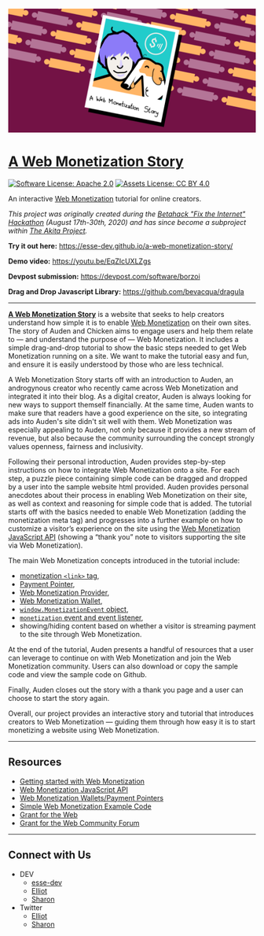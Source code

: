 ![Polaroid of Auden and Chicken](assets/preview_1280x640.png)

# [**A Web Monetization Story**](https://esse-dev.github.io/a-web-monetization-story/)

[![Software License: Apache 2.0](https://img.shields.io/badge/License-Apache%202.0-blue.svg)](https://opensource.org/licenses/Apache-2.0)
[![Assets License: CC BY 4.0](https://img.shields.io/badge/License-CC%20BY%204.0-lightgrey.svg)](https://creativecommons.org/licenses/by/4.0/)

An interactive [Web Monetization](https://webmonetization.org/) tutorial for online creators.

_This project was originally created during the [Betahack "Fix the Internet" Hackathon](https://betahack.devpost.com/) (August 17th-30th, 2020) and has since become a subproject within [The Akita Project](https://esse-dev.github.io/akita-project-site)._

**Try it out here:** https://esse-dev.github.io/a-web-monetization-story/

**Demo video:** https://youtu.be/EqZIcUXLZgs

**Devpost submission:** https://devpost.com/software/borzoi

**Drag and Drop Javascript Library:** https://github.com/bevacqua/dragula

---

[**A Web Monetization Story**](https://esse-dev.github.io/a-web-monetization-story/) is a website that 
seeks to help creators understand how simple it is to enable [Web Monetization](https://webmonetization.org/) 
on their own sites. The story of Auden and Chicken aims to engage users and help them relate to — and 
understand the purpose of — Web Monetization. It includes a simple drag-and-drop tutorial to show the basic 
steps needed to get Web Monetization running on a site. We want to make the tutorial easy and fun, and ensure 
it is easily understood by those who are less technical.

A Web Monetization Story starts off with an introduction to Auden, an androgynous creator who recently 
came across Web Monetization and integrated it into their blog. As a digital creator, Auden is always 
looking for new ways to support themself financially. At the same time, Auden wants to make sure that 
readers have a good experience on the site, so integrating ads into Auden's site didn't sit well with 
them. Web Monetization was especially appealing to Auden, not only because it provides a new stream of 
revenue, but also because the community surrounding the concept strongly values openness, fairness and 
inclusivity.

Following their personal introduction, Auden provides step-by-step instructions on how to integrate Web 
Monetization onto a site. For each step, a puzzle piece containing simple code can be dragged and dropped 
by a user into the sample website html provided. Auden provides personal anecdotes about their process in 
enabling Web Monetization on their site, as well as context and reasoning for simple code that is added. 
The tutorial starts off with the basics needed to enable Web Monetization (adding the monetization meta 
tag) and progresses into a further example on how to customize a visitor’s experience on the site using 
the [Web Monetization JavaScript API](https://webmonetization.org/docs/references/html-link-rel-monetization/) (showing a “thank you” note 
to visitors supporting the site via Web Monetization).

The main Web Monetization concepts introduced in the tutorial include: 
- [monetization `<link>` tag](https://webmonetization.org/docs/references/html-link-rel-monetization/), 
- [Payment Pointer](https://paymentpointers.org/), 
- [Web Monetization Provider](https://webmonetization.org/docs/sending), 
- [Web Monetization Wallet](https://webmonetization.org/docs/ilp-wallets), 
- [`window.MonetizationEvent` object](https://webmonetization.org/docs/references/monetizationevent/), 
- [`monetization` event and event listener](https://webmonetization.org/docs/references/attributes/amountsent/), 
- showing/hiding content based on whether a visitor is streaming payment to the site through Web Monetization.

At the end of the tutorial, Auden presents a handful of resources that a user can leverage to continue on 
with Web Monetization and join the Web Monetization community. Users can also download or copy the sample 
code and view the sample code on Github.

Finally, Auden closes out the story with a thank you page and a user can choose to start the story again.

Overall, our project provides an interactive story and tutorial that introduces creators to Web Monetization 
— guiding them through how easy it is to start monetizing a website using Web Monetization.

---

## Resources

- [Getting started with Web Monetization](https://webmonetization.org/docs/getting-started)
- [Web Monetization JavaScript API](https://webmonetization.org/docs/api)
- [Web Monetization Wallets/Payment Pointers](https://webmonetization.org/docs/ilp-wallets#payment-pointers)
- [Simple Web Monetization Example Code](https://github.com/esse-dev/web-monetization-base/blob/master/simple.html)
- [Grant for the Web](https://grantfortheweb.org/)
- [Grant for the Web Community Forum](https://forum.grantfortheweb.org/)

---

## Connect with Us
- DEV
  - [esse-dev](https://dev.to/esse-dev)
  - [Elliot](https://dev.to/elliot)
  - [Sharon](https://dev.to/sharon)
- Twitter
  - [Elliot](https://twitter.com/elliotokay)
  - [Sharon](https://twitter.com/_sharonwang)
